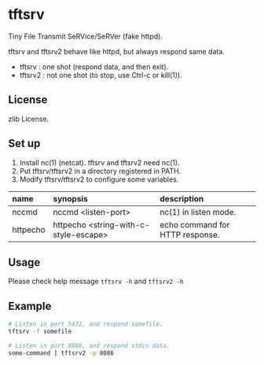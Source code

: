 tftsrv
======

Tiny File Transmit SeRVice/SeRVer (fake httpd).

tftsrv and tftsrv2 behave like httpd, but always respond same data.

* tftsrv : one shot (respond data, and then exit).
* tftsrv2 : not one shot (to stop, use Ctrl-c or kill(1)).

License
-------

zlib License.

Set up
------

1. Install nc(1) (netcat). tftsrv and tftsrv2 need nc(1).
2. Put tftsrv/tftsrv2 in a directory registered in PATH.
2. Modify tftsrv/tftsrv2 to configure some variables.

| name     | synopsis                                    | description                     |
|:---------|:--------------------------------------------|:--------------------------------|
| nccmd    | nccmd &lt;listen-port&gt;                   | nc(1) in listen mode.           |
| httpecho | httpecho &lt;string-with-c-style-escape&gt; | echo command for HTTP response. |


Usage
-----

Please check help message `tftsrv -h` and `tftsrv2 -h`

Example
-------

```sh
# Listen in port 5432, and respond somefile.
tftsrv -f somefile

# Listen in port 8086, and respond stdin data.
some-command | tftsrv2 -p 8086
```
